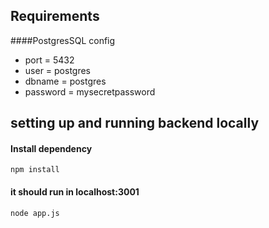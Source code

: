 ## Requirements 
####PostgresSQL config
* port = 5432
* user = postgres
* dbname = postgres
* password = mysecretpassword

## setting up and running backend locally

#### Install dependency
```
npm install
```

#### it should run in localhost:3001
```
node app.js
```